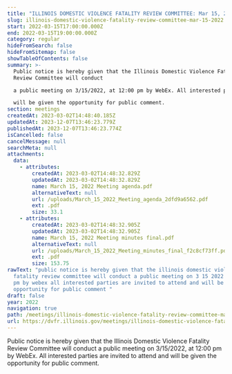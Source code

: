 ```yaml
---
title: "ILLINOIS DOMESTIC VIOLENCE FATALITY REVIEW COMMITTEE: Mar 15, 2022"
slug: illinois-domestic-violence-fatality-review-committee-mar-15-2022
start: 2022-03-15T17:00:00.000Z
end: 2022-03-15T19:00:00.000Z
category: regular
hideFromSearch: false
hideFromSitemap: false
showTableOfContents: false
summary: >-
  Public notice is hereby given that the Illinois Domestic Violence Fatality
  Review Committee will conduct

  a public meeting on 3/15/2022, at 12:00 pm by WebEx. All interested parties are invited to attend and

  will be given the opportunity for public comment.
section: meetings
createdAt: 2023-03-02T14:48:40.185Z
updatedAt: 2023-12-07T13:46:23.779Z
publishedAt: 2023-12-07T13:46:23.774Z
isCancelled: false
cancelMessage: null
searchMeta: null
attachments:
  data:
    - attributes:
        createdAt: 2023-03-02T14:48:32.829Z
        updatedAt: 2023-03-02T14:48:32.829Z
        name: March 15, 2022 Meeting agenda.pdf
        alternativeText: null
        url: /uploads/March_15_2022_Meeting_agenda_2dfd9a6562.pdf
        ext: .pdf
        size: 33.1
    - attributes:
        createdAt: 2023-03-02T14:48:32.905Z
        updatedAt: 2023-03-02T14:48:32.905Z
        name: March 15, 2022 Meeting minutes final.pdf
        alternativeText: null
        url: /uploads/March_15_2022_Meeting_minutes_final_f2c8cf73ff.pdf
        ext: .pdf
        size: 153.75
rawText: "public notice is hereby given that the illinois domestic violence
  fatality review committee will conduct a public meeting on 3 15 2022 at 12 00
  pm by webex all interested parties are invited to attend and will be given the
  opportunity for public comment "
draft: false
year: 2022
navigation: true
path: /meetings/illinois-domestic-violence-fatality-review-committee-mar-15-2022
url: https://dvfr.illinois.gov/meetings/illinois-domestic-violence-fatality-review-committee-mar-15-2022
---
```


Public notice is hereby given that the Illinois Domestic Violence Fatality Review Committee will conduct
a public meeting on 3/15/2022, at 12:00 pm by WebEx. All interested parties are invited to attend and
will be given the opportunity for public comment.
